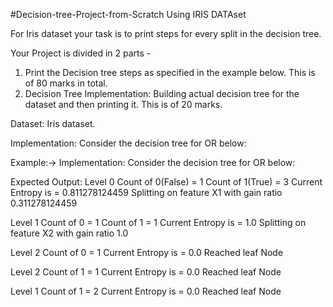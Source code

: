 #Decision-tree-Project-from-Scratch Using IRIS DATAset

For Iris dataset your task is to print steps for every split in the decision tree.

Your Project is divided in 2 parts -
1. Print the Decision tree steps as specified in the example below. This is of 80 marks in total.
2. Decision Tree Implementation:  Building actual decision tree for the dataset and then printing it. This is of 20 marks.

Dataset: Iris dataset.

Implementation: Consider the decision tree for OR below:

Example:->
Implementation: Consider the decision tree for OR below:

  Expected Output:
  Level  0
  Count of  0(False)  =  1
  Count of  1(True)  =  3
  Current Entropy  is =  0.811278124459
  Splitting on feature  X1  with gain ratio  0.311278124459

  Level  1
  Count of  0  =  1
  Count of  1  =  1
  Current Entropy is =  1.0
  Splitting on feature  X2  with gain ratio  1.0

  Level  2
  Count of  0  =  1
  Current Entropy  is =  0.0
  Reached leaf Node

  Level  2
  Count of  1  =  1
  Current Entropy  is =  0.0
  Reached leaf Node

  Level  1
  Count of  1  =  2
  Current Entropy  is =  0.0
  Reached leaf Node
